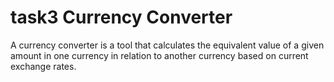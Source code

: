 # task3 Currency Converter
A currency converter is a tool that calculates the equivalent value of a given amount in one currency in relation to another currency based on current exchange rates.

